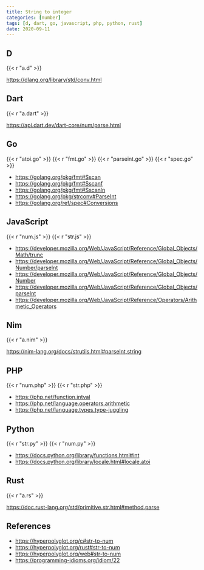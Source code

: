 ```yaml
---
title: String to integer
categories: [number]
tags: [d, dart, go, javascript, php, python, rust]
date: 2020-09-11
---
```


## D

{{< r "a.d" >}}

<https://dlang.org/library/std/conv.html>

## Dart

{{< r "a.dart" >}}

<https://api.dart.dev/dart-core/num/parse.html>

## Go

{{< r "atoi.go" >}}
{{< r "fmt.go" >}}
{{< r "parseint.go" >}}
{{< r "spec.go" >}}

- <https://golang.org/pkg/fmt#Sscan>
- <https://golang.org/pkg/fmt#Sscanf>
- <https://golang.org/pkg/fmt#Sscanln>
- <https://golang.org/pkg/strconv#ParseInt>
- <https://golang.org/ref/spec#Conversions>

## JavaScript

{{< r "num.js" >}}
{{< r "str.js" >}}

- <https://developer.mozilla.org/Web/JavaScript/Reference/Global_Objects/Math/trunc>
- <https://developer.mozilla.org/Web/JavaScript/Reference/Global_Objects/Number/parseInt>
- <https://developer.mozilla.org/Web/JavaScript/Reference/Global_Objects/Number>
- <https://developer.mozilla.org/Web/JavaScript/Reference/Global_Objects/parseInt>
- <https://developer.mozilla.org/Web/JavaScript/Reference/Operators/Arithmetic_Operators>

## Nim

{{< r "a.nim" >}}

<https://nim-lang.org/docs/strutils.html#parseInt,string>

## PHP

{{< r "num.php" >}}
{{< r "str.php" >}}

- <https://php.net/function.intval>
- <https://php.net/language.operators.arithmetic>
- <https://php.net/language.types.type-juggling>

## Python

{{< r "str.py" >}}
{{< r "num.py" >}}

- <https://docs.python.org/library/functions.html#int>
- <https://docs.python.org/library/locale.html#locale.atoi>

## Rust

{{< r "a.rs" >}}

<https://doc.rust-lang.org/std/primitive.str.html#method.parse>

## References

- <https://hyperpolyglot.org/c#str-to-num>
- <https://hyperpolyglot.org/rust#str-to-num>
- <https://hyperpolyglot.org/web#str-to-num>
- <https://programming-idioms.org/idiom/22>
